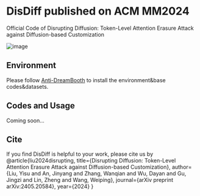 # DisDiff published on ACM MM2024
Official Code of Disrupting Diffusion: Token-Level Attention Erasure Attack against Diffusion-based Customization

![image](https://github.com/user-attachments/assets/12a97d59-db3a-4ebc-8f96-855f0c371af4)

## Environment
Please follow [Anti-DreamBooth](https://github.com/VinAIResearch/Anti-DreamBooth) to install the environment&base codes&datasets.

## Codes and Usage
Coming soon...

## Cite
If you find DisDiff is helpful to your work, please cite us by
@article{liu2024disrupting,
  title={Disrupting Diffusion: Token-Level Attention Erasure Attack against Diffusion-based Customization},
  author={Liu, Yisu and An, Jinyang and Zhang, Wanqian and Wu, Dayan and Gu, Jingzi and Lin, Zheng and Wang, Weiping},
  journal={arXiv preprint arXiv:2405.20584},
  year={2024}
}
